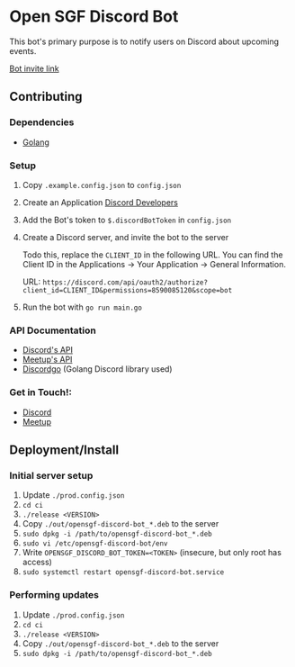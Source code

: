 # Open SGF Discord Bot
This bot's primary purpose is to notify users on Discord about upcoming
events.

[Bot invite link](https://discord.com/api/oauth2/authorize?client_id=968292503604330557&permissions=8590085120&scope=bot)

## Contributing

### Dependencies
- [Golang](https://go.dev/)

### Setup
1. Copy `.example.config.json` to `config.json`
2. Create an Application [Discord Developers](https://discord.com/developers/applications)
3. Add the Bot's token to `$.discordBotToken` in `config.json`
4. Create a Discord server, and invite the bot to the server

    Todo this, replace the `CLIENT_ID` in the following URL. You can find the
    Client ID in the Applications -> Your Application -> General Information.

    URL: `https://discord.com/api/oauth2/authorize?client_id=CLIENT_ID&permissions=8590085120&scope=bot`

5. Run the bot with `go run main.go`

### API Documentation
- [Discord's API](https://discord.com/developers/docs/intro)
- [Meetup's API](https://www.meetup.com/api/general/)
- [Discordgo](https://github.com/bwmarrin/discordgo) (Golang Discord library used)

### Get in Touch!:
- [Discord](https://discord.gg/jFD8dZP)
- [Meetup](https://www.meetup.com/open-sgf)

## Deployment/Install

### Initial server setup

1. Update `./prod.config.json`
2. `cd ci`
3. `./release <VERSION>`
4. Copy `./out/opensgf-discord-bot_*.deb` to the server
5. `sudo dpkg -i /path/to/opensgf-discord-bot_*.deb`
6. `sudo vi /etc/opensgf-discord-bot/env`
7. Write `OPENSGF_DISCORD_BOT_TOKEN=<TOKEN>` (insecure, but only root has access)
8. `sudo systemctl restart opensgf-discord-bot.service`

### Performing updates

1. Update `./prod.config.json`
2. `cd ci`
3. `./release <VERSION>`
4. Copy `./out/opensgf-discord-bot_*.deb` to the server
5. `sudo dpkg -i /path/to/opensgf-discord-bot_*.deb`
